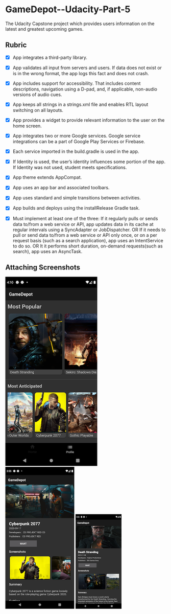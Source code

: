 # GameDepot--Udacity-Part-5
The Udacity Capstone project which provides users information on the latest and greatest upcoming games.


## Rubric

- [x] App integrates a third-party library.
- [x] App validates all input from servers and users. If data does not exist or is in the wrong format, the app logs this fact and does not crash.
- [x] App includes support for accessibility. That includes content descriptions, navigation using a D-pad, and, if applicable, non-audio versions of audio cues.
- [x] App keeps all strings in a strings.xml file and enables RTL layout switching on all layouts.
- [x] App provides a widget to provide relevant information to the user on the home screen.

- [x] App integrates two or more Google services. Google service integrations can be a part of Google Play Services or Firebase.
- [x] Each service imported in the build.gradle is used in the app.
- [x] If Identity is used, the user’s identity influences some portion of the app. If Identity was not used, student meets specifications.


- [x] App theme extends AppCompat.
- [x] App uses an app bar and associated toolbars.
- [x] App uses standard and simple transitions between activities.
- [x] App builds and deploys using the installRelease Gradle task.


- [x] Must implement at least one of the three:
If it regularly pulls or sends data to/from a web service or API, app updates data in its cache at regular intervals using a SyncAdapter or JobDispatcher.
OR
If it needs to pull or send data to/from a web service or API only once, or on a per request basis (such as a search application), app uses an IntentService to do so.
OR
It it performs short duration, on-demand requests(such as search), app uses an AsyncTask.

## Attaching Screenshots 





![](/Screnshots/list1.png?raw=true)
![](/Screnshots/detail2.png?raw=true)
![](/Screnshots/detail1.png?raw=true)
